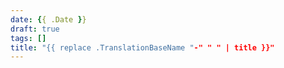 ```yaml
---
date: {{ .Date }}
draft: true
tags: []
title: "{{ replace .TranslationBaseName "-" " " | title }}"
---
```


